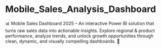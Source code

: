 # Mobile_Sales_Analysis_Dashboard
📊 Mobile Sales Dashboard 2025 – An interactive Power BI solution that turns raw sales data into actionable insights. Explore regional &amp; product performance, analyze trends, and unlock growth opportunities through clean, dynamic, and visually compelling dashboards. 🚀
